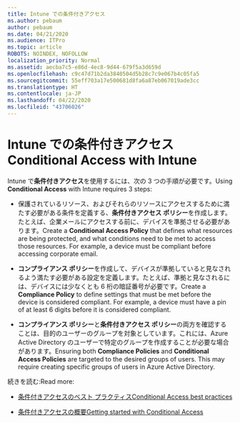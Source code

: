 ```yaml
---
title: Intune での条件付きアクセス
ms.author: pebaum
author: pebaum
ms.date: 04/21/2020
ms.audience: ITPro
ms.topic: article
ROBOTS: NOINDEX, NOFOLLOW
localization_priority: Normal
ms.assetid: aecba7c5-e86d-4ec8-9d44-679f5a3d659d
ms.openlocfilehash: c9c47d71b2da3840504d5b28c7c9e067b4c05fa5
ms.sourcegitcommit: 55eff703a17e500681d8fa6a87eb067019ade3cc
ms.translationtype: HT
ms.contentlocale: ja-JP
ms.lasthandoff: 04/22/2020
ms.locfileid: "43706026"
---
```

# <a name="conditional-access-with-intune"></a><span data-ttu-id="bcc73-102">Intune での条件付きアクセス</span><span class="sxs-lookup"><span data-stu-id="bcc73-102">Conditional Access with Intune</span></span>

<span data-ttu-id="bcc73-103">Intune で**条件付きアクセス**を使用するには、次の 3 つの手順が必要です。</span><span class="sxs-lookup"><span data-stu-id="bcc73-103">Using **Conditional Access** with Intune requires 3 steps:</span></span> 
  
- <span data-ttu-id="bcc73-p101">保護されているリソース、およびそれらのリソースにアクセスするために満たす必要がある条件を定義する、**条件付きアクセス ポリシー**を作成します。たとえば、企業メールにアクセスする前に、デバイスを準拠させる必要があります。</span><span class="sxs-lookup"><span data-stu-id="bcc73-p101">Create a **Conditional Access Policy** that defines what resources are being protected, and what conditions need to be met to access those resources. For example, a device must be compliant before accessing corporate email.</span></span> 
    
- <span data-ttu-id="bcc73-p102">**コンプライアンス ポリシー**を作成して、デバイスが準拠していると見なされるよう満たす必要がある設定を定義します。たとえば、準拠と見なされるには、デバイスには少なくとも 6 桁の暗証番号が必要です。</span><span class="sxs-lookup"><span data-stu-id="bcc73-p102">Create a **Compliance Policy** to define settings that must be met before the device is considered compliant. For example, a device must have a pin of at least 6 digits before it is considered compliant.</span></span> 
    
- <span data-ttu-id="bcc73-p103">**コンプライアンス ポリシー**と**条件付きアクセス ポリシー**の両方を確認することは、目的のユーザーのグループを対象としています。これには、Azure Active Directory のユーザーで特定のグループを作成することが必要な場合があります。</span><span class="sxs-lookup"><span data-stu-id="bcc73-p103">Ensuring both **Compliance Policies** and **Conditional Access Policies** are targeted to the desired groups of users. This may require creating specific groups of users in Azure Active Directory.</span></span> 
    
<span data-ttu-id="bcc73-110">続きを読む:</span><span class="sxs-lookup"><span data-stu-id="bcc73-110">Read more:</span></span>
  
- [<span data-ttu-id="bcc73-111">条件付きアクセスのベスト プラクティス</span><span class="sxs-lookup"><span data-stu-id="bcc73-111">Conditional Access best practices</span></span>](https://docs.microsoft.com/azure/active-directory/conditional-access/best-practices)
    
- [<span data-ttu-id="bcc73-112">条件付きアクセスの概要</span><span class="sxs-lookup"><span data-stu-id="bcc73-112">Getting started with Conditional Access </span></span>](https://docs.microsoft.com/azure/active-directory/active-directory-conditional-access-azure-portal-get-started)
    

